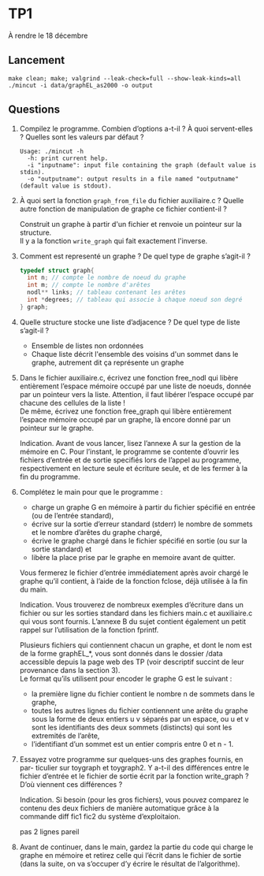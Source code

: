 # TP1

À rendre le 18 décembre

## Lancement

```shell
make clean; make; valgrind --leak-check=full --show-leak-kinds=all ./mincut -i data/graphEL_as2000 -o output
```

## Questions

1. Compilez le programme. Combien d’options a-t-il ? À quoi servent-elles ? Quelles sont les valeurs par défaut ?

    ```shell
    Usage: ./mincut -h
      -h: print current help.
      -i "inputname": input file containing the graph (default value is stdin).
      -o "outputname": output results in a file named "outputname" (default value is stdout).

    ```

2. À quoi sert la fonction `graph_from_file` du fichier auxiliaire.c ? Quelle autre fonction de manipulation de graphe ce fichier contient-il ?

    Construit un graphe à partir d'un fichier et renvoie un pointeur sur la structure.  
    Il y a la fonction `write_graph` qui fait exactement l'inverse.

3. Comment est representé un graphe ? De quel type de graphe s’agit-il ?

    ```c
    typedef struct graph{
      int n; // compte le nombre de noeud du graphe
      int m; // compte le nombre d'arêtes
      nodl** links; // tableau contenant les arêtes
      int *degrees; // tableau qui associe à chaque noeud son degré
    } graph;
    ```

4. Quelle structure stocke une liste d’adjacence ? De quel type de liste s’agit-il ?

    - Ensemble de listes non ordonnées
    - Chaque liste décrit l'ensemble des voisins d'un sommet dans le graphe, autrement dit ça représente un graphe

5. Dans le fichier auxiliaire.c, écrivez une fonction free_nodl qui libère entièrement l’espace mémoire occupé par une liste de noeuds, donnée par un pointeur vers la liste. Attention, il faut libérer l’espace occupé par chacune des cellules de la liste !  
De même, écrivez une fonction free_graph qui libère entièrement l’espace mémoire occupé par un graphe, là encore donné par un pointeur sur le graphe.

    Indication. Avant de vous lancer, lisez l’annexe A sur la gestion de la mémoire en C. Pour l’instant, le programme se contente d’ouvrir les fichiers d’entrée et de sortie specifiés lors de l’appel au programme, respectivement en lecture seule et écriture seule, et de les fermer à la fin du programme.

6. Complétez le main pour que le programme :

    - charge un graphe G en mémoire à partir du fichier spécifié en entrée (ou de l’entrée standard),
    - écrive sur la sortie d’erreur standard (stderr) le nombre de sommets et le nombre d’arêtes du graphe chargé,
    - écrive le graphe chargé dans le fichier spécifié en sortie (ou sur la sortie standard) et
    - libère la place prise par le graphe en memoire avant de quitter.

    Vous fermerez le fichier d’entrée immédiatement après avoir chargé le graphe qu’il contient, à l’aide de la fonction fclose, déjà utilisée à la fin du main.

    Indication. Vous trouverez de nombreux exemples d’écriture dans un fichier ou sur les sorties standard dans les fichiers main.c et auxiliaire.c qui vous sont fournis. L’annexe B du sujet contient également un petit rappel sur l’utilisation de la fonction fprintf.

    Plusieurs fichiers qui contiennent chacun un graphe, et dont le nom est de la forme graphEL_*, vous sont donnés dans le dossier /data accessible depuis la page web des TP (voir descriptif succint de leur provenance dans la section 3).  
    Le format qu’ils utilisent pour encoder le graphe G est le suivant :

    - la première ligne du fichier contient le nombre n de sommets dans le graphe,
    - toutes les autres lignes du fichier contiennent une arête du graphe sous la forme de deux entiers u v séparés par un espace, ou u et v sont les identifiants des deux sommets (distincts) qui sont les extremités de l’arête,
    - l’identifiant d’un sommet est un entier compris entre 0 et n - 1.

7. Essayez votre programme sur quelques-uns des graphes fournis, en par-
ticulier sur toygraph et toygraph2. Y a-t-il des différences entre le fichier d’entrée et le fichier de sortie écrit par la fonction write_graph ? D’où viennent ces différences ?

    Indication. Si besoin (pour les gros fichiers), vous pouvez comparez le contenu des deux fichiers de manière automatique grâce à la commande diff fic1 fic2 du système d’exploitaion.

    pas 2 lignes pareil

8. Avant de continuer, dans le main, gardez la partie du code qui charge le
graphe en mémoire et retirez celle qui l’écrit dans le fichier de sortie (dans la suite, on va s’occuper d’y écrire le résultat de l’algorithme).
